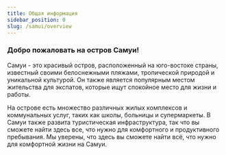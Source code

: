 ```yaml
---
title: Общая информация
sidebar_position: 0
slug: /samui/overview
---
```



### Добро пожаловать на остров Самуи!


Самуи - это красивый остров, расположенный на юго-востоке страны, известный своими белоснежными пляжами, тропической природой и уникальной культурой. Он также является популярным местом жительства для экспатов, которые ищут спокойное место для жизни и работы. 

На острове есть множество различных жилых комплексов и коммунальных услуг, таких как школы, больницы и супермаркеты. В Самуи также развита туристическая инфраструктура, так что вы сможете найти здесь все, что нужно для комфортного и продуктивного пребывания. Мы уверены, что здесь вы сможете найти всё, что нужно для комфортной жизни на Самуи.


